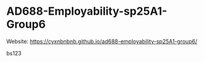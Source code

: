 # AD688-Employability-sp25A1-Group6
Website: https://cyxnbnbnb.github.io/ad688-employability-sp25A1-group6/

bs123
